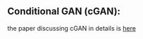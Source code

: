## Conditional GAN (cGAN):

the paper discussing cGAN in details is [here](https://arxiv.org/pdf/1411.1784)